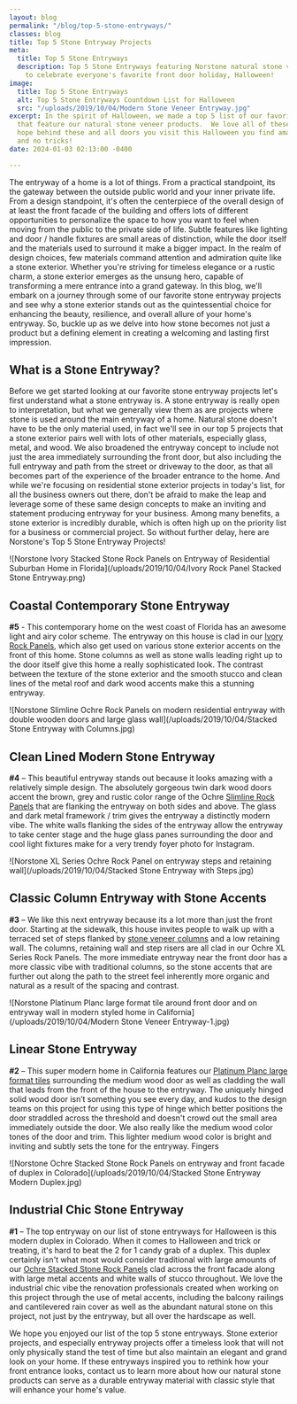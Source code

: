 ```yaml
---
layout: blog
permalink: "/blog/top-5-stone-entryways/"
classes: blog
title: Top 5 Stone Entryway Projects
meta:
  title: Top 5 Stone Entryways
  description: Top 5 Stone Entryways featuring Norstone natural stone veneer products
    to celebrate everyone's favorite front door holiday, Halloween!
image:
  title: Top 5 Stone Entryways
  alt: Top 5 Stone Entryways Countdown List for Halloween
  src: "/uploads/2019/10/04/Modern Stone Veneer Entryway.jpg"
excerpt: In the spirit of Halloween, we made a top 5 list of our favorite entryways
  that feature our natural stone veneer products.  We love all of these projects and
  hope behind these and all doors you visit this Halloween you find amazing treats
  and no tricks!
date: 2024-01-03 02:13:00 -0400

---
```

The entryway of a home is a lot of things. From a practical standpoint, its the gateway between the outside public world and your inner private life. From a design standpoint, it's often the centerpiece of the overall design of at least the front facade of the building and offers lots of different opportunities to personalize the space to how you want to feel when moving from the public to the private side of life. Subtle features like lighting and door / handle fixtures are small areas of distinction, while the door itself and the materials used to surround it make a bigger impact. In the realm of design choices, few materials command attention and admiration quite like a stone exterior. Whether you're striving for timeless elegance or a rustic charm, a stone exterior emerges as the unsung hero, capable of transforming a mere entrance into a grand gateway. In this blog, we'll embark on a journey through some of our favorite stone entryway projects and see why a stone exterior stands out as the quintessential choice for enhancing the beauty, resilience, and overall allure of your home's entryway. So, buckle up as we delve into how stone becomes not just a product but a defining element in creating a welcoming and lasting first impression.

<h2> What is a Stone Entryway?</h2>

Before we get started looking at our favorite stone entryway projects let's first understand what a stone entryway is. A stone entryway is really open to interpretation, but what we generally view them as are projects where stone is used around the main entryway of a home.  Natural stone doesn't have to be the only material used, in fact we'll see in our top 5 projects that a stone exterior pairs well with lots of other materials, especially glass, metal, and wood.  We also broadened the entryway concept to include not just the area immediately surrounding the front door, but also including the full entryway and path from the street or driveway to the door, as that all becomes part of the experience of the broader entrance to the home.  And while we're focusing on residential stone exterior projects in today's list, for all the business owners out there, don't be afraid to make the leap and leverage some of these same design concepts to make an inviting and statement producing entryway for your business. Among many benefits, a stone exterior is incredibly durable, which is often high up on the priority list for a business or commercial project. So without further delay, here are Norstone's Top 5 Stone Entryway Projects!


![Norstone Ivory Stacked Stone Rock Panels on Entryway of Residential Suburban Home in Florida](/uploads/2019/10/04/Ivory Rock Panel Stacked Stone Entryway.png)

<h2> Coastal Contemporary Stone Entryway</h2>

**#5** - This contemporary home on the west coast of Florida has an awesome light and airy color scheme. The entryway on this house is clad in our [Ivory Rock Panels](https://www.norstoneusa.com/products/rock-panels/ivory/), which also get used on various stone exterior accents on the front of this home. Stone columns as well as stone walls leading right up to the door itself give this home a really sophisticated look. The contrast between the texture of the stone exterior and the smooth stucco and clean lines of the metal roof and dark wood accents make this a stunning entryway.

![Norstone Slimline Ochre Rock Panels on modern residential entryway with double wooden doors and large glass wall](/uploads/2019/10/04/Stacked Stone Entryway with Columns.jpg)

<h2> Clean Lined Modern Stone Entryway</h2>

**#4** – This beautiful entryway stands out because it looks amazing with a relatively simple design. The absolutely gorgeous twin dark wood doors accent the brown, grey and rustic color range of the Ochre [Slimline Rock Panels](https://www.norstoneusa.com/blog/norstone-slim-line-budget-stone-veneer/) that are flanking the entryway on both sides and above. The glass and dark metal framework / trim gives the entryway a distinctly modern vibe. The white walls flanking the sides of the entryway allow the entryway to take center stage and the huge glass panes surrounding the door and cool light fixtures make for a very trendy foyer photo for Instagram.

![Norstone XL Series Ochre Rock Panel on entryway steps and retaining wall](/uploads/2019/10/04/Stacked Stone Entryway with Steps.jpg)

<h2> Classic Column Entryway with Stone Accents</h2>

**#3** – We like this next entryway because its a lot more than just the front door. Starting at the sidewalk, this house invites people to walk up with a terraced set of steps flanked by [stone veneer columns](https://www.norstoneusa.com/blog/stone-veneer-columns-norstone-classroom-series/) and a low retaining wall. The columns, retaining wall and step risers are all clad in our Ochre XL Series Rock Panels. The more immediate entryway near the front door has a more classic vibe with traditional columns, so the stone accents that are further out along the path to the street feel inherently more organic and natural as a result of the spacing and contrast.

![Norstone Platinum Planc large format tile around front door and on entryway wall in modern styled home in California](/uploads/2019/10/04/Modern Stone Veneer Entryway-1.jpg)

<h2> Linear Stone Entryway</h2>

**#2** – This super modern home in California features our [Platinum Planc large format tiles](https://www.norstoneusa.com/products/large-format-stone-veneer/platinum/) surrounding the medium wood door as well as cladding the wall that leads from the front of the house to the entryway. The uniquely hinged solid wood door isn’t something you see every day, and kudos to the design teams on this project for using this type of hinge which better positions the door straddled across the threshold and doesn't crowd out the small area immediately outside the door. We also really like the medium wood color tones of the door and trim. This lighter medium wood color is bright and inviting and subtly sets the tone for the entryway. Fingers

![Norstone Ochre Stacked Stone Rock Panels on entryway and front facade of duplex in Colorado](/uploads/2019/10/04/Stacked Stone Entryway Modern Duplex.jpg)

<h2> Industrial Chic Stone Entryway</h2>

**#1** – The top entryway on our list of stone entryways for Halloween is this modern duplex in Colorado. When it comes to Halloween and trick or treating, it's hard to beat the 2 for 1 candy grab of a duplex. This duplex certainly isn't what most would consider traditional with large amounts of our [Ochre Stacked Stone Rock Panels](https://www.norstoneusa.com/gallery/rock-panels/ochre/) clad across the front facade along with large metal accents and white walls of stucco throughout.  We love the industrial chic vibe the renovation professionals created when working on this project through the use of metal accents, including the balcony railings and cantilevered rain cover as well as the abundant natural stone on this project, not just by the entryway, but all over the hardscape as well.    

We hope you enjoyed our list of the top 5 stone entryways. Stone exterior projects, and especially entryway projects offer a timeless look that will not only physically stand the test of time but also maintain an elegant and grand look on your home. If these entryways inspired you to rethink how your front entrance looks, contact us to learn more about how our natural stone products can serve as a durable entryway material with classic style that will enhance your home's value.
